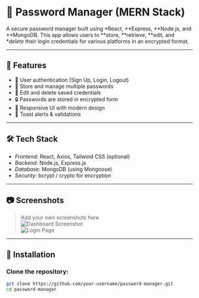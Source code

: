 # 🔐 Password Manager (MERN Stack)

A secure password manager built using *React, **Express, **Node.js, and **MongoDB. This app allows users to **store, **retrieve, **edit, and **delete* their login credentials for various platforms in an encrypted format.

---

## 🚀 Features

- 🔐 User authentication (Sign Up, Login, Logout)
- 🧠 Store and manage multiple passwords
- 🔄 Edit and delete saved credentials
- 🔒 Passwords are stored in encrypted form
- 📱 Responsive UI with modern design
- 💬 Toast alerts & validations

---

## 🛠 Tech Stack

- *Frontend*: React, Axios, Tailwind CSS (optional)
- *Backend*: Node.js, Express.js
- *Database*: MongoDB (using Mongoose)
- *Security*: bcrypt / crypto for encryption

---

## 📷 Screenshots

> Add your own screenshots here  
![Dashboard Screenshot](./screenshots/dashboard.png)  
![Login Page](./screenshots/login.png)

---

## 🔧 Installation

### Clone the repository:

```bash
git clone https://github.com/your-username/password-manager.git
cd password-manager
